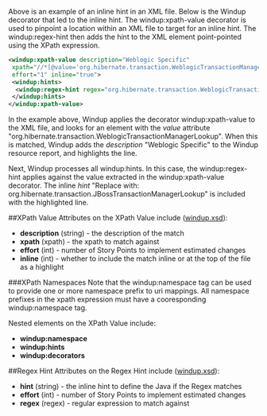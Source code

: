Above is an example of an inline hint in an XML file.  Below is the Windup decorator that led to the inline hint.  The windup:xpath-value decorator is used to pinpoint a location within an XML file to target for an inline hint.  The windup:regex-hint then adds the hint to the XML element point-pointed using the XPath expression.

```xml
<windup:xpath-value description="Weblogic Specific"
 xpath="//*[@value='org.hibernate.transaction.WeblogicTransactionManagerLookup']/@value | //property[@name='transaction.manager_lookup_class' and .='org.hibernate.transaction.WeblogicTransactionManagerLookup']/text()"
 effort="1" inline="true">
 <windup:hints>
  <windup:regex-hint regex="org.hibernate.transaction.WeblogicTransactionManagerLookup$" hint="Replace with: org.hibernate.transaction.JBossTransactionManagerLookup"/>
 </windup:hints>
</windup:xpath-value>
```

In the example above, Windup applies the decorator windup:xpath-value to the XML file, and looks for an element with the *value* attribute "org.hibernate.transaction.WeblogicTransactionManagerLookup".  When this is matched, Windup adds the *description* "Weblogic Specific" to the Windup resource report, and highlights the line.

Next, Windup processes all windup:hints.  In this case, the windup:regex-hint applies against the value extracted in the windup:xpath-value decorator.  The inline *hint* "Replace with: org.hibernate.transaction.JBossTransactionManagerLookup" is included with the highlighted line.

##XPath Value
Attributes on the XPath Value include ([windup.xsd](https://github.com/jboss-windup/windup/blob/master/src/main/resources/namespace/windup.xsd)):
* **description** (string) - the description of the match
* **xpath** (xpath) - the xpath to match against
* **effort** (int) - number of Story Points to implement estimated changes
* **inline** (int) - whether to include the match inline or at the top of the file as a highlight

###XPath Namespaces
Note that the windup:namespace tag can be used to provide one or more namespace prefix to uri mappings. All namespace prefixes in the xpath expression must have a cooresponding windup:namespace tag.

Nested elements on the XPath Value include:

* **windup:namespace**
* **windup:hints**
* **windup:decorators**

##Regex Hint
Attributes on the Regex Hint include ([windup.xsd](https://github.com/jboss-windup/windup/blob/master/src/main/resources/namespace/windup.xsd)):
* **hint** (string) - the inline hint to define the Java if the Regex matches
* **effort** (int) - number of Story Points to implement estimated changes
* **regex** (regex) - regular expression to match against
